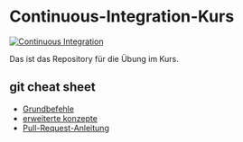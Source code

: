 # Continuous-Integration-Kurs

[![Continuous Integration](https://github.com/Obitobi117/ContinuesIntegrationKurs/actions/workflows/ci.yml/badge.svg)](https://github.com/Obitobi117/ContinuesIntegrationKurs/actions/workflows/ci.yml)

Das ist das Repository für die Übung im Kurs.

## git cheat sheet

- [Grundbefehle](Grundbefehle.md)
- [erweiterte konzepte](erweiterte_konzepte.md)
- [Pull-Request-Anleitung](Anleitung.md)
